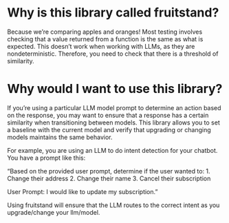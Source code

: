 # Why is this library called fruitstand?

Because we’re comparing apples and oranges! Most testing involves checking that a value returned from a function is the same as what is expected. This doesn’t work when working with LLMs, as they are nondeterministic. Therefore, you need to check that there is a threshold of similarity.

# Why would I want to use this library?

If you’re using a particular LLM model prompt to determine an action based on the response, you may want to ensure that a response has a certain similarity when transitioning between models. This library allows you to set a baseline with the current model and verify that upgrading or changing models maintains the same behavior.

For example, you are using an LLM to do intent detection for your chatbot. You have a prompt like this:

“Based on the provided user prompt, determine if the user wanted to: 1. Change their address 2. Change their name 3. Cancel their subscription

User Prompt:
I would like to update my subscription.”

Using fruitstand will ensure that the LLM routes to the correct intent as you upgrade/change your llm/model.
